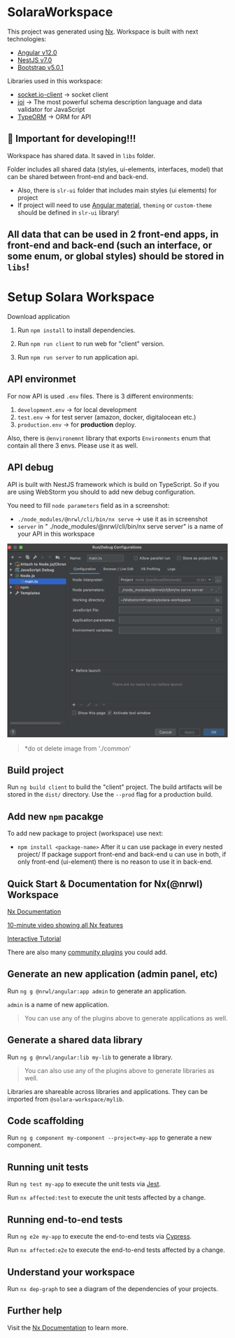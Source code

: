 
# SolaraWorkspace

This project was generated using [Nx](https://nx.dev).
Workspace is built with next technologies: 

- [Angular v12.0](https://angular.io)
- [NestJS v7.0](https://nestjs.com)
- [Bootstrap v5.0.1](https://getbootstrap.com/)

Libraries used in this workspace:
 - [socket.io-client](https://www.npmjs.com/package/socket.io-client) -> socket client
 - [joi](https://joi.dev/) -> The most powerful schema description language
    and data validator for JavaScript
 - [TypeORM](https://typeorm.io/#/) -> ORM for API
 
## 🔎  **Important for developing!!!**

Workspace has shared data. It saved in `libs` folder.

Folder includes all shared data (styles, ui-elements, interfaces, model) that can be shared between 
front-end and back-end.
 - Also, there is `slr-ui` folder that includes main styles (ui elements) for project
 - If project will need to use [Angular material](https://material.angular.io/), `theming` or `custom-theme`
 should be defined in `slr-ui` library!
   
## All data that can be used in 2 front-end apps, in front-end and back-end (such an interface, or some enum, or global styles) should be stored in `libs`!

# Setup Solara Workspace
Download application 

1. Run `npm install` to install dependencies.

2. Run `npm run client` to run web for "client" version.
3. Run `npm run server` to run application api.

## API environmet
For now API is used `.env` files. There is 3 different environments:
1. `development.env` -> for local development
2. `test.env` -> for test server (amazon, docker, digitalocean etc.)
3. `production.env` -> for **production** deploy.

Also, there is  `@environemnt` library that exports `Environments` enum that contain all there 3 envs. Please use it as well.

## API debug
API is built with NestJS framework which is build on TypeScript.
So if you are using WebStorm you should to add new debug configuration.

You need to fill `node parameters` field as in a screenshot:
- `./node_modules/@nrwl/cli/bin/nx serve` -> use it as in screenshot
- `server` in " ./node_modules/@nrwl/cli/bin/nx serve server" is a name of your API in this workspace

![plot](./common/ws-api-debug-config.png)
> *do ot delete image from './common'


## Build project

Run `ng build client` to build the "client" project. The build artifacts will be stored in the `dist/` directory. Use the `--prod` flag for a production build.

## Add new `npm` pacakge
To add new package to project (workspace) use next:
- `npm install <package-name>`
After it u can use package in every nested project/
If package support front-end and back-end u can use in both, if only front-end (ui-element) there is no reason to use it in back-end.

## Quick Start & Documentation for Nx(@nrwl) Workspace

[Nx Documentation](https://nx.dev/angular)

[10-minute video showing all Nx features](https://nx.dev/angular/getting-started/what-is-nx)

[Interactive Tutorial](https://nx.dev/angular/tutorial/01-create-application)

There are also many [community plugins](https://nx.dev/nx-community) you could add.

## Generate an new application (admin panel, etc)

Run `ng g @nrwl/angular:app admin` to generate an application.

`admin` is a name of new application.
 
> You can use any of the plugins above to generate applications as well.


## Generate a shared data library

Run `ng g @nrwl/angular:lib my-lib` to generate a library.

> You can also use any of the plugins above to generate libraries as well.

Libraries are shareable across libraries and applications. They can be imported from `@solara-workspace/mylib`.

## Code scaffolding

Run `ng g component my-component --project=my-app` to generate a new component.

## Running unit tests

Run `ng test my-app` to execute the unit tests via [Jest](https://jestjs.io).

Run `nx affected:test` to execute the unit tests affected by a change.

## Running end-to-end tests

Run `ng e2e my-app` to execute the end-to-end tests via [Cypress](https://www.cypress.io).

Run `nx affected:e2e` to execute the end-to-end tests affected by a change.

## Understand your workspace

Run `nx dep-graph` to see a diagram of the dependencies of your projects.

## Further help

Visit the [Nx Documentation](https://nx.dev/angular) to learn more.
